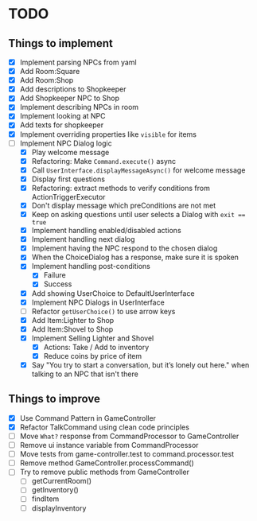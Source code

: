 # TODO

## Things to implement

- [x] Implement parsing NPCs from yaml
- [x] Add Room:Square
- [x] Add Room:Shop 
- [x] Add descriptions to Shopkeeper 
- [x] Add Shopkeeper NPC to Shop
- [x] Implement describing NPCs in room
- [x] Implement looking at NPC
- [x] Add texts for shopkeeper
- [x] Implement overriding properties like `visible` for items
- [ ] Implement NPC Dialog logic
  - [x] Play welcome message
  - [x] Refactoring: Make `Command.execute()` async
  - [x] Call `UserInterface.displayMessageAsync()` for welcome message
  - [x] Display first questions
  - [x] Refactoring: extract methods to verify conditions from ActionTriggerExecutor
  - [x] Don't display message which preConditions are not met
  - [x] Keep on asking questions until user selects a Dialog with `exit == true`
  - [x] Implement handling enabled/disabled actions
  - [x] Implement handling next dialog
  - [x] Implement having the NPC respond to the chosen dialog
  - [x] When the ChoiceDialog has a response, make sure it is spoken
  - [x] Implement handling post-conditions
    - [x] Failure
    - [x] Success
  - [x] Add showing UserChoice to DefaultUserInterface
  - [x] Implement NPC Dialogs in UserInterface
  - [ ] Refactor `getUserChoice()` to use arrow keys
  - [x] Add Item:Lighter to Shop
  - [x] Add Item:Shovel to Shop
  - [x] Implement Selling Lighter and Shovel 
    - [x] Actions: Take / Add to inventory
    - [x] Reduce coins by price of item
  - [x] Say "You try to start a conversation, but it’s lonely out here." when talking to an NPC that isn't there 

## Things to improve

- [x] Use Command Pattern in GameController
- [x] Refactor TalkCommand using clean code principles
- [ ] Move `What?` response from CommandProcessor to GameController
- [ ] Remove ui instance variable from CommandProcessor
- [ ] Move tests from game-controller.test to command.processor.test
- [ ] Remove method GameController.processCommand()
- [ ] Try to remove public methods from GameController
  - [ ] getCurrentRoom()
  - [ ] getInventory()
  - [ ] findItem
  - [ ] displayInventory
